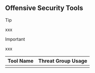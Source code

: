 ## Offensive Security Tools

> [!TIP]
> xxx

> [!IMPORTANT]
> xxx

| Tool Name | Threat Group Usage |
|---|---|
| | |
